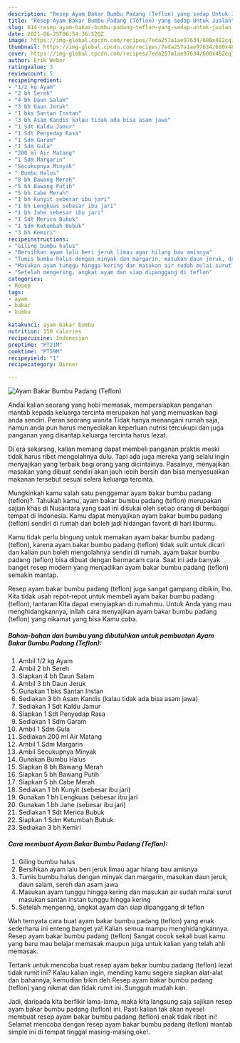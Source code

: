 ```yaml
---
description: "Resep Ayam Bakar Bumbu Padang (Teflon) yang sedap Untuk Jualan"
title: "Resep Ayam Bakar Bumbu Padang (Teflon) yang sedap Untuk Jualan"
slug: 614-resep-ayam-bakar-bumbu-padang-teflon-yang-sedap-untuk-jualan
date: 2021-06-25T06:54:36.520Z
image: https://img-global.cpcdn.com/recipes/7eda257a1ae97634/680x482cq70/ayam-bakar-bumbu-padang-teflon-foto-resep-utama.jpg
thumbnail: https://img-global.cpcdn.com/recipes/7eda257a1ae97634/680x482cq70/ayam-bakar-bumbu-padang-teflon-foto-resep-utama.jpg
cover: https://img-global.cpcdn.com/recipes/7eda257a1ae97634/680x482cq70/ayam-bakar-bumbu-padang-teflon-foto-resep-utama.jpg
author: Erik Weber
ratingvalue: 3
reviewcount: 5
recipeingredient:
- "1/2 kg Ayam"
- "2 bh Sereh"
- "4 bh Daun Salam"
- "3 bh Daun Jeruk"
- "1 bks Santan Instan"
- "3 bh Asam Kandis kalau tidak ada bisa asam jawa"
- "1 Sdt Kaldu Jamur"
- "1 Sdt Penyedap Rasa"
- "1 Sdm Garam"
- "1 Sdm Gula"
- "200 ml Air Matang"
- "1 Sdm Margarin"
- "Secukupnya Minyak"
- " Bumbu Halus"
- "8 bh Bawang Merah"
- "5 bh Bawang Putih"
- "5 bh Cabe Merah"
- "1 bh Kunyit sebesar ibu jari"
- "1 bh Lengkuas sebesar ibu jari"
- "1 bh Jahe sebesar ibu jari"
- "1 Sdt Merica Bubuk"
- "1 Sdm Ketumbah Bubuk"
- "3 bh Kemiri"
recipeinstructions:
- "Giling bumbu halus"
- "Bersihkan ayam lalu beri jeruk limau agar hilang bau amisnya"
- "Tumis bumbu halus dengan minyak dan margarin, masukan daun jeruk, daun salam, sereh dan asam jawa"
- "Masukan ayam tunggu hingga kering dan masukan air sudah mulai surut masukan santan instan tunggu hingga kering"
- "Setelah mengering, angkat ayam dan siap dipanggang di teflon"
categories:
- Resep
tags:
- ayam
- bakar
- bumbu

katakunci: ayam bakar bumbu 
nutrition: 150 calories
recipecuisine: Indonesian
preptime: "PT21M"
cooktime: "PT59M"
recipeyield: "1"
recipecategory: Dinner

---
```



![Ayam Bakar Bumbu Padang (Teflon)](https://img-global.cpcdn.com/recipes/7eda257a1ae97634/680x482cq70/ayam-bakar-bumbu-padang-teflon-foto-resep-utama.jpg)

Andai kalian seorang yang hobi memasak, mempersiapkan panganan mantab kepada keluarga tercinta merupakan hal yang memuaskan bagi anda sendiri. Peran seorang  wanita Tidak hanya menangani rumah saja, namun anda pun harus menyediakan keperluan nutrisi tercukupi dan juga panganan yang disantap keluarga tercinta harus lezat.

Di era  sekarang, kalian memang dapat membeli panganan praktis meski tidak harus ribet mengolahnya dulu. Tapi ada juga mereka yang selalu ingin menyajikan yang terbaik bagi orang yang dicintainya. Pasalnya, menyajikan masakan yang dibuat sendiri akan jauh lebih bersih dan bisa menyesuaikan makanan tersebut sesuai selera keluarga tercinta. 



Mungkinkah kamu salah satu penggemar ayam bakar bumbu padang (teflon)?. Tahukah kamu, ayam bakar bumbu padang (teflon) merupakan sajian khas di Nusantara yang saat ini disukai oleh setiap orang di berbagai tempat di Indonesia. Kamu dapat menyajikan ayam bakar bumbu padang (teflon) sendiri di rumah dan boleh jadi hidangan favorit di hari liburmu.

Kamu tidak perlu bingung untuk memakan ayam bakar bumbu padang (teflon), karena ayam bakar bumbu padang (teflon) tidak sulit untuk dicari dan kalian pun boleh mengolahnya sendiri di rumah. ayam bakar bumbu padang (teflon) bisa dibuat dengan bermacam cara. Saat ini ada banyak banget resep modern yang menjadikan ayam bakar bumbu padang (teflon) semakin mantap.

Resep ayam bakar bumbu padang (teflon) juga sangat gampang dibikin, lho. Kita tidak usah repot-repot untuk membeli ayam bakar bumbu padang (teflon), lantaran Kita dapat menyiapkan di rumahmu. Untuk Anda yang mau menghidangkannya, inilah cara menyajikan ayam bakar bumbu padang (teflon) yang nikamat yang bisa Kamu coba.

<!--inarticleads1-->

##### Bahan-bahan dan bumbu yang dibutuhkan untuk pembuatan Ayam Bakar Bumbu Padang (Teflon):

1. Ambil 1/2 kg Ayam
1. Ambil 2 bh Sereh
1. Siapkan 4 bh Daun Salam
1. Ambil 3 bh Daun Jeruk
1. Gunakan 1 bks Santan Instan
1. Sediakan 3 bh Asam Kandis (kalau tidak ada bisa asam jawa)
1. Sediakan 1 Sdt Kaldu Jamur
1. Siapkan 1 Sdt Penyedap Rasa
1. Sediakan 1 Sdm Garam
1. Ambil 1 Sdm Gula
1. Sediakan 200 ml Air Matang
1. Ambil 1 Sdm Margarin
1. Ambil Secukupnya Minyak
1. Gunakan  Bumbu Halus
1. Siapkan 8 bh Bawang Merah
1. Siapkan 5 bh Bawang Putih
1. Siapkan 5 bh Cabe Merah
1. Sediakan 1 bh Kunyit (sebesar ibu jari)
1. Gunakan 1 bh Lengkuas (sebesar ibu jari
1. Gunakan 1 bh Jahe (sebesar ibu jari)
1. Sediakan 1 Sdt Merica Bubuk
1. Siapkan 1 Sdm Ketumbah Bubuk
1. Sediakan 3 bh Kemiri




<!--inarticleads2-->

##### Cara membuat Ayam Bakar Bumbu Padang (Teflon):

1. Giling bumbu halus
1. Bersihkan ayam lalu beri jeruk limau agar hilang bau amisnya
1. Tumis bumbu halus dengan minyak dan margarin, masukan daun jeruk, daun salam, sereh dan asam jawa
1. Masukan ayam tunggu hingga kering dan masukan air sudah mulai surut masukan santan instan tunggu hingga kering
1. Setelah mengering, angkat ayam dan siap dipanggang di teflon




Wah ternyata cara buat ayam bakar bumbu padang (teflon) yang enak sederhana ini enteng banget ya! Kalian semua mampu menghidangkannya. Resep ayam bakar bumbu padang (teflon) Sangat cocok sekali buat kamu yang baru mau belajar memasak maupun juga untuk kalian yang telah ahli memasak.

Tertarik untuk mencoba buat resep ayam bakar bumbu padang (teflon) lezat tidak rumit ini? Kalau kalian ingin, mending kamu segera siapkan alat-alat dan bahannya, kemudian bikin deh Resep ayam bakar bumbu padang (teflon) yang nikmat dan tidak rumit ini. Sungguh mudah kan. 

Jadi, daripada kita berfikir lama-lama, maka kita langsung saja sajikan resep ayam bakar bumbu padang (teflon) ini. Pasti kalian tak akan nyesel membuat resep ayam bakar bumbu padang (teflon) enak tidak ribet ini! Selamat mencoba dengan resep ayam bakar bumbu padang (teflon) mantab simple ini di tempat tinggal masing-masing,oke!.

